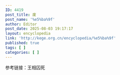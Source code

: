 ```yaml
---
ID: 4419
post_title: 废
post_name: '%e5%ba%9f'
author: Editor
post_date: 2025-08-03 19:17:17
layout: encyclopedia
link: 'http://kege.org.cn/encyclopedia/%e5%ba%9f'
published: true
tags: [ ]
categories: [ ]
---
```

参考链接：王相囚死